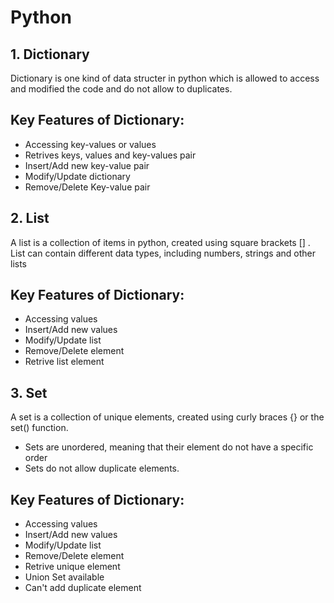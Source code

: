 # Python

## 1. Dictionary
Dictionary is one kind of data structer in python which is allowed to access and modified the code and do not allow to duplicates.

Key Features of Dictionary:
- 
- Accessing key-values or values
- Retrives keys, values and key-values pair
- Insert/Add new key-value pair
- Modify/Update dictionary
- Remove/Delete Key-value pair

## 2. List
A list is a collection of items in python, created using square brackets [] . List can contain different data types, including numbers, strings and other lists

Key Features of Dictionary:
- 
- Accessing values
- Insert/Add new values
- Modify/Update list
- Remove/Delete element
- Retrive list element


## 3. Set
A set is a collection of unique elements, created using curly braces {} or the set() function.
- Sets are unordered, meaning that their element do not have a specific order
- Sets do not allow duplicate elements.

Key Features of Dictionary:
- 
- Accessing values
- Insert/Add new values 
- Modify/Update list
- Remove/Delete element
- Retrive unique element
- Union Set available
- Can't add duplicate element